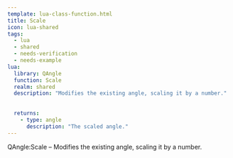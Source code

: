 ```yaml
---
template: lua-class-function.html
title: Scale
icon: lua-shared
tags:
  - lua
  - shared
  - needs-verification
  - needs-example
lua:
  library: QAngle
  function: Scale
  realm: shared
  description: "Modifies the existing angle, scaling it by a number."
  
  
  returns:
    - type: angle
      description: "The scaled angle."
---
```


<div class="lua__search__keywords">
QAngle:Scale &#x2013; Modifies the existing angle, scaling it by a number.
</div>
